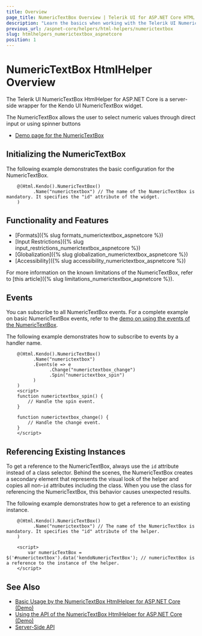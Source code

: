 ```yaml
---
title: Overview
page_title: NumericTextBox Overview | Telerik UI for ASP.NET Core HTML Helpers
description: "Learn the basics when working with the Telerik UI NumericTextBox for ASP.NET Core (MVC 6 or ASP.NET Core MVC)."
previous_url: /aspnet-core/helpers/html-helpers/numerictextbox
slug: htmlhelpers_numerictextbox_aspnetcore
position: 1
---
```


# NumericTextBox HtmlHelper Overview

The Telerik UI NumericTextBox HtmlHelper for ASP.NET Core is a server-side wrapper for the Kendo UI NumericTextBox widget.

The NumericTextBox allows the user to select numeric values through direct input or using spinner buttons

* [Demo page for the NumericTextBox](https://demos.telerik.com/aspnet-core/numerictextbox/index)

## Initializing the NumericTextBox

The following example demonstrates the basic configuration for the NumericTextBox.

```
    @(Html.Kendo().NumericTextBox()
          .Name("numerictextbox") // The name of the NumericTextBox is mandatory. It specifies the "id" attribute of the widget.
    )
```

## Functionality and Features

* [Formats]({% slug formats_numerictextbox_aspnetcore %})
* [Input Restrictions]({% slug input_restrictions_numerictextbox_aspnetcore %})
* [Globalization]({% slug globalization_numerictextbox_aspnetcore %})
* [Accessibility]({% slug accessibility_numerictextbox_aspnetcore %})

For more information on the known limitations of the NumericTextBox, refer to [this article]({% slug limitations_numerictextbox_aspnetcore %}).

## Events

You can subscribe to all NumericTextBox events. For a complete example on basic NumericTextBox events, refer to the [demo on using the events of the NumericTextBox](https://demos.telerik.com/aspnet-core/numerictextbox/events).

The following example demonstrates how to subscribe to events by a handler name.

```
    @(Html.Kendo().NumericTextBox()
          .Name("numerictextbox")
          .Events(e => e
                .Change("numerictextbox_change")
                .Spin("numerictextbox_spin")
          )
    )
    <script>
    function numerictextbox_spin() {
        // Handle the spin event.
    }

    function numerictextbox_change() {
        // Handle the change event.
    }
    </script>
```

## Referencing Existing Instances

To get a reference to the NumericTextBox, always use the `id` attribute instead of a class selector. Behind the scenes, the NumericTextBox creates a secondary element that represents the visual look of the helper and copies all non-`id` attributes including the class. When you use the class for referencing the NumericTextBox, this behavior causes unexpected results.

The following example demonstrates how to get a reference to an existing instance.

```
    @(Html.Kendo().NumericTextBox()
          .Name("numerictextbox") // The name of the NumericTextBox is mandatory. It specifies the "id" attribute of the helper.
    )

    <script>
        var numericTextBox = $('#numerictextbox').data('kendoNumericTextBox'); // numericTextBox is a reference to the instance of the helper.
    </script>
```

## See Also

* [Basic Usage by the NumericTextBox HtmlHelper for ASP.NET Core (Demo)](https://demos.telerik.com/aspnet-core/numerictextbox/index)
* [Using the API of the NumericTextBox HtmlHelper for ASP.NET Core (Demo)](https://demos.telerik.com/aspnet-core/numerictextbox/api)
* [Server-Side API](/api/numerictextbox)
